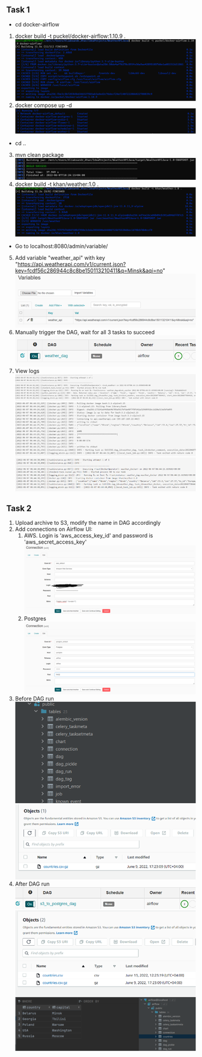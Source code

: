 ## Task 1
* cd docker-airflow
1. docker build -t puckel/docker-airflow:1.10.9 .
![](screen/1_airflow_image_build.PNG)
2. docker compose up -d
![](screen/2_docker_compose_up.PNG)
* cd ..
3. mvn clean package
![](screen/3_mvn_package.PNG)
4. docker build -t khan/weather:1.0 .
![](screen/4_docker_build_weather.PNG)
* Go to localhost:8080/admin/variable/
5. Add variable "weather_api" with key "https://api.weatherapi.com/v1/current.json?key=fcdf56c286944c8c8be150113210411&q=Minsk&aqi=no"
![](screen/5_airflow_var.PNG)
6. Manually trigger the DAG, wait for all 3 tasks to succeed
![](screen/6_airflow_run_dag.PNG)
7. View logs
![](screen/7_python_task_log.PNG)
![](screen/8_bash_task_log.PNG)
![](screen/9_docker_app_with_macros_task.PNG)

## Task 2
1. Upload archive to S3, modify the name in DAG accordingly
2. Add connections on Airflow UI:
    1. AWS. Login is 'aws_access_key_id' and password is 'aws_secret_access_key'
   ![](screen/10_aws_conn.PNG)
    2. Postgres
   ![](screen/11_pg_conn.PNG)
3. Before DAG run
![](screen/12_pg_before_dag.PNG)
![](screen/13_s3_before_dag.PNG)
4. After DAG run
![](screen/14_s3_dag_run.PNG)
![](screen/15_s3_after_dag.PNG)
![](screen/16_postgres_after_dag.PNG)